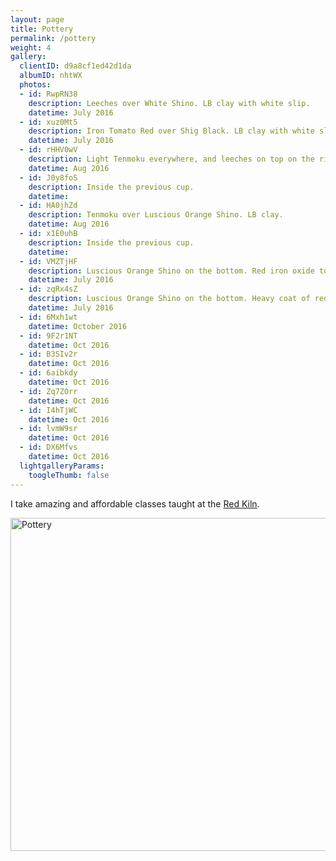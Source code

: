```yaml
---
layout: page
title: Pottery
permalink: /pottery
weight: 4
gallery:
  clientID: d9a8cf1ed42d1da
  albumID: nhtWX
  photos:
  - id: RwpRN38
    description: Leeches over White Shino. LB clay with white slip.
    datetime: July 2016
  - id: xuz0Mt5
    description: Iron Tomato Red over Shig Black. LB clay with white slip.
    datetime: July 2016
  - id: rHHV0wV
    description: Light Tenmoku everywhere, and leeches on top on the rim. LB clay.
    datetime: Aug 2016
  - id: J0y8foS
    description: Inside the previous cup.
    datetime:
  - id: HA0jhZd
    description: Tenmoku over Luscious Orange Shino. LB clay.
    datetime: Aug 2016
  - id: x1E0uhB
    description: Inside the previous cup.
    datetime:
  - id: VMZTjHF
    description: Luscious Orange Shino on the bottom. Red iron oxide to highlight the rolled grass. LB clay.
    datetime: July 2016
  - id: zqRx4sZ
    description: Luscious Orange Shino on the bottom. Heavy coat of red iron oxide to highlight the rolled grass. LB clay.
    datetime: July 2016
  - id: 6Mxh1wt
    datetime: October 2016
  - id: 9F2r1NT
    datetime: Oct 2016
  - id: B3SIv2r
    datetime: Oct 2016
  - id: 6aibkdy
    datetime: Oct 2016
  - id: Zq7ZOrr
    datetime: Oct 2016
  - id: I4hTjWC
    datetime: Oct 2016
  - id: lvmW9sr
    datetime: Oct 2016
  - id: DX6Mfvs
    datetime: Oct 2016
  lightgalleryParams:
    toogleThumb: false
---
```


I take amazing and affordable classes taught at the [Red Kiln](http://www.redkiln.org/).

<a data-flickr-embed="true" data-footer="true"  href="https://www.flickr.com/photos/147607901@N07/albums/72157678992097236" title="Pottery"><img src="https://c1.staticflickr.com/1/534/32249654052_0218db2b33_c.jpg" width="800" height="533" alt="Pottery"></a><script async src="//embedr.flickr.com/assets/client-code.js" charset="utf-8"></script>
